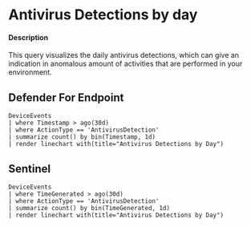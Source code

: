 # Antivirus Detections by day

#### Description
This query visualizes the daily antivirus detections, which can give an indication in anomalous amount of activities that are performed in your environment. 


## Defender For Endpoint
```
DeviceEvents
| where Timestamp > ago(30d)
| where ActionType == 'AntivirusDetection'
| summarize count() by bin(Timestamp, 1d)
| render linechart with(title="Antivirus Detections by Day")
```
## Sentinel
```
DeviceEvents
| where TimeGenerated > ago(30d)
| where ActionType == 'AntivirusDetection'
| summarize count() by bin(TimeGenerated, 1d)
| render linechart with(title="Antivirus Detections by Day")
```



